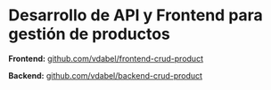 # Desarrollo de API y Frontend para gestión de productos

**Frontend:** [github.com/vdabel/frontend-crud-product](https://github.com/vdabel/frontend-crud-product)

**Backend:** [github.com/vdabel/backend-crud-product](https://github.com/vdabel/backend-crud-product)
